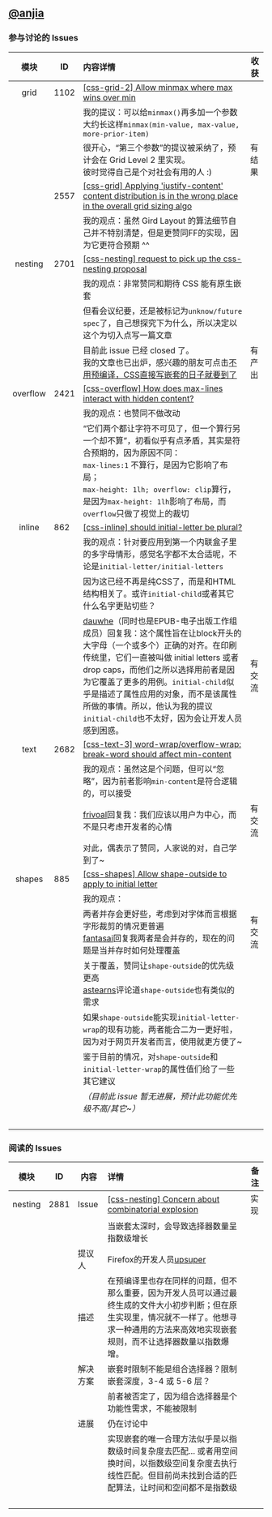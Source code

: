 ## [@anjia](https://github.com/anjia)

### 参与讨论的 Issues

模块      | ID      | 内容详情 | 收获
:-------:|---------|:-------- |----
grid     | 1102  | [[css-grid-2] Allow minmax where max wins over min](https://github.com/w3c/csswg-drafts/issues/1102)
&nbsp;   |         | 我的提议：可以给`minmax()`再多加一个参数<br/>大约长这样`minmax(min-value, max-value, more-prior-item)`
&nbsp;   |        | 很开心，“第三个参数”的提议被采纳了，预计会在 Grid Level 2 里实现。<br/>彼时觉得自己是个对社会有用的人 :) | 有结果
&nbsp;   |2557   | [[css-grid] Applying 'justify-content' content distribution is in the wrong place in the overall grid sizing algo](https://github.com/w3c/csswg-drafts/issues/2557)
&nbsp;   |         | 我的观点：虽然 Gird Layout 的算法细节自己并不特别清楚，但是更赞同FF的实现，因为它更符合预期 ^^
nesting | 2701        | [[css-nesting] request to pick up the css-nesting proposal](https://github.com/w3c/csswg-drafts/issues/2701)
&nbsp;   |         | 我的观点：非常赞同和期待 CSS 能有原生嵌套 
&nbsp;   |         | 但看会议纪要，还是被标记为`unknow/future spec`了，自己想探究下为什么，所以决定以这个为切入点写一篇文章
&nbsp;   |         | 目前此 issue 已经 closed 了。<br/>我的文章也已出炉，感兴趣的朋友可点击[不用预编译，CSS直接写嵌套的日子就要到了](./articles/20180712_不用预编译，CSS直接写嵌套的日子就要到了.md) | 有产出
overflow | 2421 | [[css-overflow] How does max-lines interact with hidden content?](https://github.com/w3c/csswg-drafts/issues/2421)
&nbsp;   |         | 我的观点：也赞同不做改动
&nbsp;   |         | “它们两个都让字符不可见了，但一个算行另一个却不算”，初看似乎有点矛盾，其实是符合预期的，因为原因不同：<br/>`max-lines:1` 不算行，是因为它影响了布局；<br/>`max-height: 1lh; overflow: clip`算行，是因为`max-height: 1lh`影响了布局，而`overflow`只做了视觉上的裁切
inline   | 862   | [[css-inline] should initial-letter be plural?](https://github.com/w3c/csswg-drafts/issues/862)
&nbsp;   |         | 我的观点：针对要应用到第一个内联盒子里的多字母情形，感觉名字都不太合适呢，不论是`initial-letter/initial-letters`
&nbsp;   |         | 因为这已经不再是纯CSS了，而是和HTML结构相关了。或许`initial-child`或者其它什么名字更贴切些？
&nbsp;   |         | [dauwhe](https://github.com/dauwhe)（同时也是EPUB-电子出版工作组成员）回复我：这个属性旨在让block开头的大字母（一个或多个）正确的对齐。在印刷传统里，它们一直被叫做 initial letters 或者 drop caps，而他们之所以选择用前者是因为它覆盖了更多的用例。`initial-child`似乎是描述了属性应用的对象，而不是该属性所做的事情。所以，他认为我的提议`initial-child`也不太好，因为会让开发人员感到困惑。| 有交流
text     | 2682  | [[css-text-3] word-wrap/overflow-wrap: break-word should affect min-content](https://github.com/w3c/csswg-drafts/issues/2682)
&nbsp;   |         | 我的观点：虽然这是个问题，但可以“忽略”，因为前者影响`min-content`是符合逻辑的，可以接受
&nbsp;   |         | [frivoal](https://github.com/frivoal)回复我：我们应该以用户为中心，而不是只考虑开发者的心情   | 有交流
&nbsp;   |         | 对此，偶表示了赞同，人家说的对，自己学到了~
shapes   | 885   | [[css-shapes] Allow shape-outside to apply to initial letter](https://github.com/w3c/csswg-drafts/issues/885)
&nbsp;   |         | 我的观点： 
&nbsp;   |         | 两者并存会更好些，考虑到对字体而言根据字形裁剪的情况更普遍<br/>[fantasai](https://github.com/fantasai)回复我两者是会并存的，现在的问题是当并存时如何处理覆盖 | 有交流
&nbsp;   |         | 关于覆盖，赞同让`shape-outside`的优先级更高<br/>[astearns](https://github.com/astearns)评论道`shape-outside`也有类似的需求
&nbsp;   |         | 如果`shape-outside`能实现`initial-letter-wrap`的现有功能，两者能合二为一更好啦，因为对于网页开发者而言，使用就更方便了~
&nbsp;   |         | 鉴于目前的情况，对`shape-outside`和`initial-letter-wrap`的属性值们给了一些其它建议
&nbsp;   |         | _（目前此 issue 暂无进展，预计此功能优先级不高/其它~）_
&nbsp;   |         |


### 阅读的 Issues

模块      | ID      | 内容   | 详情    | 备注
:-------:|---------|-------|:---------|----
nesting  | 2881  | Issue | [[css-nesting] Concern about combinatorial explosion](https://github.com/w3c/csswg-drafts/issues/2881) | 实现
&nbsp;   |         |       | 当嵌套太深时，会导致选择器数量呈指数级增长
&nbsp;   |         | 提议人 | Firefox的开发人员[upsuper](https://github.com/upsuper)
&nbsp;   |         | 描述   | 在预编译里也存在同样的问题，但不那么重要，因为开发人员可以通过最终生成的文件大小初步判断；但在原生实现里，情况就不一样了。他想寻求一种通用的方法来高效地实现嵌套规则，而不让选择器数量以指数爆增。
&nbsp;   |         | 解决方案 | 嵌套时限制不能是组合选择器？限制嵌套深度，3-4 或 5-6 层？ 
&nbsp;   |         |         | 前者被否定了，因为组合选择器是个功能性需求，不能被限制
&nbsp;   |         |  进展  | 仍在讨论中
&nbsp;   |         |       | 实现嵌套的唯一合理方法似乎是以指数级时间复杂度去匹配... 或者用空间换时间，以指数级空间复杂度去执行线性匹配。但目前尚未找到合适的匹配算法，让时间和空间都不是指数级
&nbsp;   |         |       |
